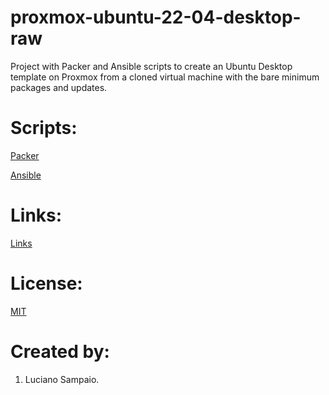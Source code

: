 # proxmox-ubuntu-22-04-desktop-raw
Project with Packer and Ansible scripts to create an Ubuntu Desktop template on Proxmox from a cloned virtual machine with the bare minimum packages and updates.

# Scripts:
[Packer](packer/ "Packer")

[Ansible](ansible/ "Ansible")

# Links:

[Links](links.md "Links")

# License:

[MIT](LICENSE "MIT License")

# Created by: 

1. Luciano Sampaio.
